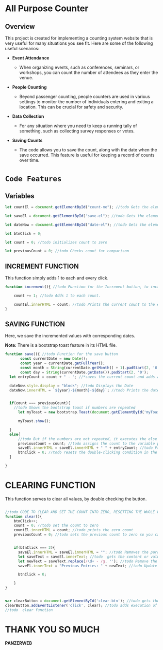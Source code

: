 # **All Purpose Counter**

## Overview
This project is created for implementing a counting system website that is very useful for many situations you see fit. Here are some of the following useful scenarios:

- **Event Attendance**
    -  When organizing events, such as conferences, seminars, or workshops, you can count the number of attendees as they enter the venue. 

- **People Counting** 
    - Beyond passenger counting, people counters are used in various settings to monitor the number of individuals entering and exiting a location. This can be crucial for safety and security.

- **Data Collection**
    - For any situation where you need to keep a running tally of something, such as collecting survey responses or votes.

- **Saving Counts**
    - The code allows you to save the count, along with the date when the save occurred. This feature is useful for keeping a record of counts over time.


# `Code Features`

## **Variables**

```javascript
let countEl = document.getElementById("count-me"); //todo Gets the element of the text/number for the count

let saveEl = document.getElementById("save-el"); //todo Gets the element of a text for the Save button

let dateNow = document.getElementById("date-el"); //todo Gets the element that specifies date

let btnClick = 0; 

let count = 0; //todo initializes count to zero

let previousCount = 0; //todo Checks count for comparison

```

## **INCREMENT FUNCTION**
This function simply adds 1 to each and every click.

```javascript
function increment(){ //todo Function for the Increment button, to increment count.

    count += 1; //todo Adds 1 to each count.

    countEl.innerHTML = count; //todo Prints the current count to the element.
}
```

## **SAVING FUNCTION**
Here, we save the incremented values with corresponding dates.

**Note:** There is a bootstrap toast feature in its HTML file.

```javascript
function save(){ //todo Function for the save button
       const currentDate = new Date();
       const year = currentDate.getFullYear();
       const month = String(currentDate.getMonth() + 1).padStart(2, '0'); //* Months are zero-based
       const day = String(currentDate.getDate()).padStart(2, '0');
  let entryCount = count + " - "; //*saves the current count and adds a dash (-)

  dateNow.style.display = "block"; //todo Displays the Date
  dateNow.innerHTML = `${year}-${month}-${day}`; //todo Prints the date


  if(count === previousCount){
    //todo Shows the bootstrap toast if numbers are repeated
      let myToast = new bootstrap.Toast(document.getElementById('myToast'));

      myToast.show();

  }
  else{
      //todo But if the numbers are not repeated, it executes the else statement
      previousCount = count; //todo assigns the count to the variable previousCount
      saveEl.innerHTML = saveEl.innerHTML + " " + entryCount; //todo Prints the saved Entries
      btnClick = 0; //todo resets the double-clicking condition in the Clear Function
  }

}
```

# **CLEARING FUNCTION**
This function serves to clear all values, by double checking the button.

```javascript

//todo CODE TO CLEAR AND SET THE COUNT INTO ZERO, RESETTING THE WHOLE FUNCTION EXCEPT FOR THE SAVE ENTRIES
function clear(){
    btnClick++;
    count = 0; //todo set the count to zero
    countEl.innerHTML = count; //todo prints the zero count
    previousCount = 0; //todo sets the previous count to zero so you can repeat numbers if you clear a count


    if(btnClick === 2){
      saveEl.innerHTML = saveEl.innerHTML = ""; //todo Removes the paragraph text of the previous entry
      let saveText = saveEl.innerText; //todo  gets the content or value of the save-el element and stores it in this variable
      let newText = saveText.replace(/\d+ - /g, ''); //todo Remove the numbers from the text using a regular expression
      saveEl.innerText = "Previous Entries: " + newText; //todo Update the text content of the save-el element with the modified text

      btnClick = 0;

    }
}


var clearButton = document.getElementById('clear-btn'); //todo gets the element of the button to clear
clearButton.addEventListener('click', clear); //todo adds execution of the clear button and executes the
//todo  clear function

```

# THANK YOU SO MUCH
#### PANZERWEB
